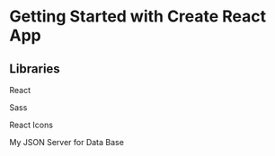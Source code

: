 # Getting Started with Create React App

## Libraries

React

Sass

React Icons

My JSON Server for Data Base